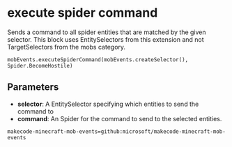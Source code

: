 # execute spider command

Sends a command to all spider entities that are matched by the given selector. This
block uses EntitySelectors from this extension and not TargetSelectors from the mobs
category.

```sig
mobEvents.executeSpiderCommand(mobEvents.createSelector(), Spider.BecomeHostile)
```

## Parameters

* **selector**: A EntitySelector specifying which entities to send the command to
* **command**: An Spider for the command to send to the selected entities.

```package
makecode-minecraft-mob-events=github:microsoft/makecode-minecraft-mob-events
```

